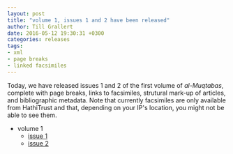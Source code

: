 ```yaml
---
layout: post
title: "volume 1, issues 1 and 2 have been released"
author: Till Grallert
date: 2016-05-12 19:30:31 +0300
categories: releases
tags:
- xml
- page breaks
- linked facsimiles
---
```


Today, we have released issues 1 and 2 of the first volume of *al-Muqtabas*, complete with page breaks, links to facsimiles, strutural mark-up of articles, and bibliographic metadata. Note that currently facsimiles are only available from HathiTrust and that, depending on your IP's location, you might not be able to see them.

- volume 1
    + [issue 1](https://rawgit.com/tillgrallert/digital-muqtabas/master/xml/oclc_4770057679-i_1.TEIP5.xml)
    + [issue 2](https://rawgit.com/tillgrallert/digital-muqtabas/master/xml/oclc_4770057679-i_2.TEIP5.xml)